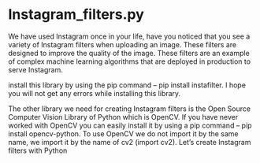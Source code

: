 # Instagram_filters.py
We  have used Instagram once in your life, have you noticed that you see a variety of Instagram filters when uploading an image. 
These filters are designed to improve the quality of the image. 
These filters are an example of complex machine learning algorithms that are deployed in production to serve Instagram. 

install this library by using the pip command – pip install instafilter. I hope you will not get any errors while installing this library.

The other library we need for creating Instagram filters is the Open Source Computer Vision Library of Python which is OpenCV.
If you have never worked with OpenCV you can easily install it by using a pip command – pip install opencv-python. 
To use OpenCV we do not import it by the same name, we import it by the name of cv2 (import cv2). Let’s create Instagram filters with Python

